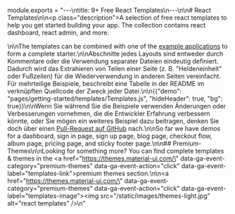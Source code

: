 module.exports = "---\ntitle: 9+ Free React Templates\n---\n\n# React Templates\n\n<p class=\"description\">A selection of free react templates to help you get started building your app. The collection contains react dashboard, react admin, and more.</p>\n\nThe templates can be combined with one of the [example applications](https://github.com/Foso/material-ui/tree/master/examples) to form a complete starter.\n\nAbschnitte jedes Layouts sind entweder durch Kommentare oder die Verwendung separater Dateien eindeutig definiert. Dadurch wird das Extrahieren von Teilen einer Seite (z. B. \"Heldeneinheit\" oder Fußzeilen) für die Wiederverwendung in anderen Seiten vereinfacht. Für mehrteilige Beispiele, beschreibt eine Tabelle in der README im verknüpften Quellcode der Zweck jeder Datei.\n\n{{\"demo\": \"pages/getting-started/templates/Templates.js\", \"hideHeader\": true, \"bg\": true}}\n\nWenn Sie während Sie die Beispiele verwenden Änderungen oder Verbesserungen vornehmen, die die Entwickler Erfahrung verbessern könnte, oder Sie mögen ein weiteres Beispiel dazu beitragen, denken Sie doch über einen [ Pull-Request auf GitHub](https://github.com/Foso/material-ui/pulls) nach.\n\nSo far we have demos for a dashboard, sign in page, sign up page, blog page, checkout flow, album page, pricing page, and sticky footer page.\n\n## Premium-Themes\n\nLooking for something more? You can find complete templates & themes in the <a href=\"https://themes.material-ui.com/\" data-ga-event-category=\"premium-themes\" data-ga-event-action=\"click\" data-ga-event-label=\"templates-link\">premium themes section</a>.\n\n<a href=\"https://themes.material-ui.com/\" data-ga-event-category=\"premium-themes\" data-ga-event-action=\"click\" data-ga-event-label=\"templates-image\"><img src=\"/static/images/themes-light.jpg\" alt=\"react templates\" /></a>\n"